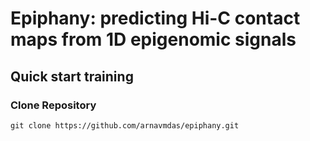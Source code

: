 # Epiphany: predicting Hi-C contact maps from 1D epigenomic signals

## Quick start training
### Clone Repository
```
git clone https://github.com/arnavmdas/epiphany.git
```
